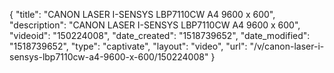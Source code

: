 {
    "title": "CANON LASER I-SENSYS LBP7110CW A4 9600 x 600",
    "description": "CANON LASER I-SENSYS LBP7110CW A4 9600 x 600",
    "videoid": "150224008",
    "date_created": "1518739652",
    "date_modified": "1518739652",
    "type": "captivate",
    "layout": "video",
    "url": "\/v\/canon-laser-i-sensys-lbp7110cw-a4-9600-x-600\/150224008"
}